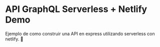 # API GraphQL Serverless + Netlify Demo

Ejemplo de como construir una API en express utilizando serverless con netlify. 🚀
